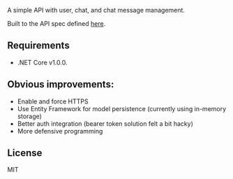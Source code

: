 A simple API with user, chat, and chat message management.

Built to the API spec defined [here](http://docs.oracodechallenge.apiary.io/#reference/endpoints).

## Requirements

- .NET Core v1.0.0.

## Obvious improvements:

- Enable and force HTTPS
- Use Entity Framework for model persistence (currently using in-memory storage)
- Better auth integration (bearer token solution felt a bit hacky)
- More defensive programming


## License

MIT